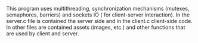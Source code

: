 This program uses multithreading, synchronization mechanisms (mutexes, semaphores, barriers) and sockets IO ( for client-server interaction). In the server.c file is contained the server side and in the client.c client-side code. In other files are contained assets (images, etc.) and other functions that are used by client and server.
